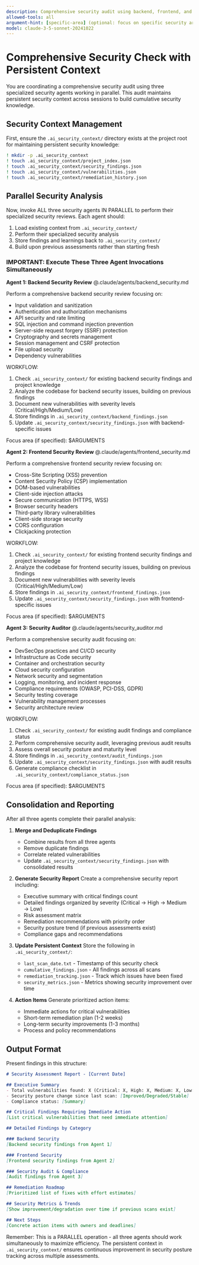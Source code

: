 ```yaml
---
description: Comprehensive security audit using backend, frontend, and general security agents in parallel with persistent context
allowed-tools: all
argument-hint: [specific-area] (optional: focus on specific security area or file/directory)
model: claude-3-5-sonnet-20241022
---
```


# Comprehensive Security Check with Persistent Context

You are coordinating a comprehensive security audit using three specialized security agents working in parallel. This audit maintains persistent security context across sessions to build cumulative security knowledge.

## Security Context Management

First, ensure the `.ai_security_context/` directory exists at the project root for maintaining persistent security knowledge:

```bash
! mkdir -p .ai_security_context
! touch .ai_security_context/project_index.json
! touch .ai_security_context/security_findings.json
! touch .ai_security_context/vulnerabilities.json
! touch .ai_security_context/remediation_history.json
```

## Parallel Security Analysis

Now, invoke ALL three security agents IN PARALLEL to perform their specialized security reviews. Each agent should:
1. Load existing context from `.ai_security_context/`
2. Perform their specialized security analysis
3. Store findings and learnings back to `.ai_security_context/`
4. Build upon previous assessments rather than starting fresh

### IMPORTANT: Execute These Three Agent Invocations Simultaneously

**Agent 1: Backend Security Review**
@.claude/agents/backend_security.md

Perform a comprehensive backend security review focusing on:
- Input validation and sanitization
- Authentication and authorization mechanisms
- API security and rate limiting
- SQL injection and command injection prevention
- Server-side request forgery (SSRF) protection
- Cryptography and secrets management
- Session management and CSRF protection
- File upload security
- Dependency vulnerabilities

WORKFLOW:
1. Check `.ai_security_context/` for existing backend security findings and project knowledge
2. Analyze the codebase for backend security issues, building on previous findings
3. Document new vulnerabilities with severity levels (Critical/High/Medium/Low)
4. Store findings in `.ai_security_context/backend_findings.json`
5. Update `.ai_security_context/security_findings.json` with backend-specific issues

Focus area (if specified): $ARGUMENTS

**Agent 2: Frontend Security Review**
@.claude/agents/frontend_security.md

Perform a comprehensive frontend security review focusing on:
- Cross-Site Scripting (XSS) prevention
- Content Security Policy (CSP) implementation
- DOM-based vulnerabilities
- Client-side injection attacks
- Secure communication (HTTPS, WSS)
- Browser security headers
- Third-party library vulnerabilities
- Client-side storage security
- CORS configuration
- Clickjacking protection

WORKFLOW:
1. Check `.ai_security_context/` for existing frontend security findings and project knowledge
2. Analyze the codebase for frontend security issues, building on previous findings
3. Document new vulnerabilities with severity levels (Critical/High/Medium/Low)
4. Store findings in `.ai_security_context/frontend_findings.json`
5. Update `.ai_security_context/security_findings.json` with frontend-specific issues

Focus area (if specified): $ARGUMENTS

**Agent 3: Security Auditor**
@.claude/agents/security_auditor.md

Perform a comprehensive security audit focusing on:
- DevSecOps practices and CI/CD security
- Infrastructure as Code security
- Container and orchestration security
- Cloud security configuration
- Network security and segmentation
- Logging, monitoring, and incident response
- Compliance requirements (OWASP, PCI-DSS, GDPR)
- Security testing coverage
- Vulnerability management processes
- Security architecture review

WORKFLOW:
1. Check `.ai_security_context/` for existing audit findings and compliance status
2. Perform comprehensive security audit, leveraging previous audit results
3. Assess overall security posture and maturity level
4. Store findings in `.ai_security_context/audit_findings.json`
5. Update `.ai_security_context/security_findings.json` with audit results
6. Generate compliance checklist in `.ai_security_context/compliance_status.json`

Focus area (if specified): $ARGUMENTS

## Consolidation and Reporting

After all three agents complete their parallel analysis:

1. **Merge and Deduplicate Findings**
   - Combine results from all three agents
   - Remove duplicate findings
   - Correlate related vulnerabilities
   - Update `.ai_security_context/security_findings.json` with consolidated results

2. **Generate Security Report**
   Create a comprehensive security report including:
   - Executive summary with critical findings count
   - Detailed findings organized by severity (Critical → High → Medium → Low)
   - Risk assessment matrix
   - Remediation recommendations with priority order
   - Security posture trend (if previous assessments exist)
   - Compliance gaps and recommendations

3. **Update Persistent Context**
   Store the following in `.ai_security_context/`:
   - `last_scan_date.txt` - Timestamp of this security check
   - `cumulative_findings.json` - All findings across all scans
   - `remediation_tracking.json` - Track which issues have been fixed
   - `security_metrics.json` - Metrics showing security improvement over time

4. **Action Items**
   Generate prioritized action items:
   - Immediate actions for critical vulnerabilities
   - Short-term remediation plan (1-2 weeks)
   - Long-term security improvements (1-3 months)
   - Process and policy recommendations

## Output Format

Present findings in this structure:

```markdown
# Security Assessment Report - [Current Date]

## Executive Summary
- Total vulnerabilities found: X (Critical: X, High: X, Medium: X, Low: X)
- Security posture change since last scan: [Improved/Degraded/Stable]
- Compliance status: [Summary]

## Critical Findings Requiring Immediate Action
[List critical vulnerabilities that need immediate attention]

## Detailed Findings by Category

### Backend Security
[Backend security findings from Agent 1]

### Frontend Security
[Frontend security findings from Agent 2]

### Security Audit & Compliance
[Audit findings from Agent 3]

## Remediation Roadmap
[Prioritized list of fixes with effort estimates]

## Security Metrics & Trends
[Show improvement/degradation over time if previous scans exist]

## Next Steps
[Concrete action items with owners and deadlines]
```

Remember: This is a PARALLEL operation - all three agents should work simultaneously to maximize efficiency. The persistent context in `.ai_security_context/` ensures continuous improvement in security posture tracking across multiple assessments.